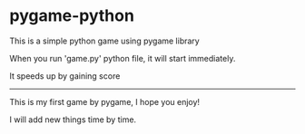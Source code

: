 # pygame-python

 This is a simple python game using pygame library 
 
 When you run 'game.py' python file, it will start immediately. 
 
 It speeds up by gaining score
 
 -----------------------------
 This is my first game by pygame, I hope you enjoy!
 
 I will add new things time by time.
